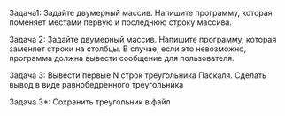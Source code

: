 Задача1: Задайте двумерный массив. Напишите программу, которая поменяет местами первую и последнюю строку массива.

Задача 2: Задайте двумерный массив. Напишите программу, которая заменяет строки на столбцы. В случае, если это невозможно, программа должна вывести сообщение для пользователя.

Задача 3: Вывести первые N строк треугольника Паскаля. Сделать вывод в виде равнобедренного треугольника

Задача 3*: Сохранить треугольник в файл